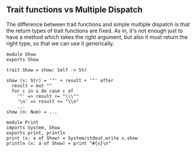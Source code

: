 ## Trait functions vs Multiple Dispatch

The difference between trait functions and simple multiple dispatch is that the return types of trait functions are fixed. As in, it's not enough just to have a method which takes the right argument, but also it must return the right type, so that we can use it generically.

```
module Show
exports Show

trait Show = show: Self -> Str

show (s: Str) = '"' + result + '"' after
  result = mut ""
  for c in s do case c of
    '"' => result += "\\\""
    '\n' => result += "\\n"
    ...
show (n: Num) = ...
```

```
module Print
imports System, Show
exports print, println
print (x: a of Show) = System/stdout.write x.show
println (x: a of Show) = print "#{x}\n"
```
